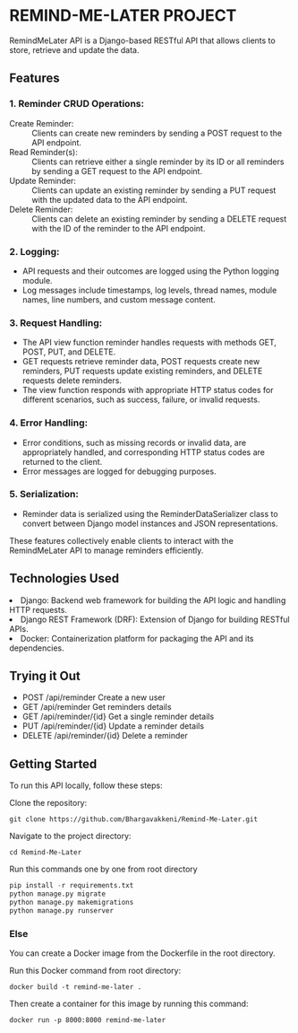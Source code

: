 <h1>REMIND-ME-LATER PROJECT</h1>

RemindMeLater API is a Django-based RESTful API that allows clients to store, retrieve and update the data.

<h2>Features</h2>

<h3>1. Reminder CRUD Operations:</h3>

<dl>
<dt>Create Reminder:</dt> <dd>Clients can create new reminders by sending a POST request to the API endpoint.</dd>
<dt>Read Reminder(s):</dt> <dd>Clients can retrieve either a single reminder by its ID or all reminders by sending a GET request to the API endpoint.</dd>
<dt>Update Reminder:</dt> <dd>Clients can update an existing reminder by sending a PUT request with the updated data to the API endpoint.</dd>
<dt>Delete Reminder:</dt> <dd>Clients can delete an existing reminder by sending a DELETE request with the ID of the reminder to the API endpoint.</dd>
</dl>

<h3>2. Logging:</h3>

<ul>
<li>API requests and their outcomes are logged using the Python logging module.</li>
<li>Log messages include timestamps, log levels, thread names, module names, line numbers, and custom message content.</li>
</ul>

<h3>3. Request Handling:</h3>

<ul>
<li>The API view function reminder handles requests with methods GET, POST, PUT, and DELETE.</li>
<li>GET requests retrieve reminder data, POST requests create new reminders, PUT requests update existing reminders, and DELETE requests delete reminders.</li>
<li>The view function responds with appropriate HTTP status codes for different scenarios, such as success, failure, or invalid requests.</li>
</ul>

<h3>4. Error Handling:</h3>

<ul>
<li>Error conditions, such as missing records or invalid data, are appropriately handled, and corresponding HTTP status codes are returned to the client.</li>
<li>Error messages are logged for debugging purposes.</li>
</ul>

<h3>5. Serialization:</h3>
<ul>
<li>Reminder data is serialized using the ReminderDataSerializer class to convert between Django model instances and JSON representations.</li>
</ul>
These features collectively enable clients to interact with the RemindMeLater API to manage reminders efficiently.

<h2>Technologies Used</h2>
<li>Django: Backend web framework for building the API logic and handling HTTP requests.</li>
<li>Django REST Framework (DRF): Extension of Django for building RESTful APIs.</li>
<li>Docker: Containerization platform for packaging the API and its dependencies.</li>

<h2>Trying it Out</h2>
<ul>
<li>POST /api/reminder	Create a new user</li>
<li>GET /api/reminder	Get reminders details</li>
<li>GET /api/reminder/{id}	Get a single reminder details</li>
<li>PUT /api/reminder/{id}	Update a reminder details</li>
<li>DELETE /api/reminder/{id}	Delete a reminder</li>
</ul>

<h2>Getting Started</h2>

To run this API locally, follow these steps:

Clone the repository:

```
git clone https://github.com/Bhargavakkeni/Remind-Me-Later.git
```

Navigate to the project directory:

```
cd Remind-Me-Later
```

Run this commands one by one from root directory

```python
pip install -r requirements.txt
python manage.py migrate
python manage.py makemigrations
python manage.py runserver
```

<h3>Else</h3>

You can create a Docker image from the Dockerfile in the root directory.

Run this Docker command from root directory:
```
docker build -t remind-me-later .
```

Then create a container for this image by running this command:

```
docker run -p 8000:8000 remind-me-later
```


